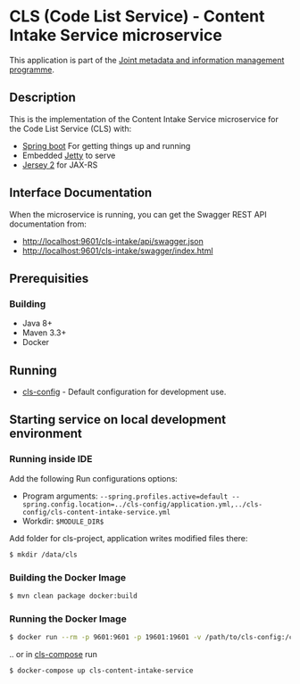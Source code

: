 # CLS (Code List Service) - Content Intake Service microservice  

This application is part of the [Joint metadata and information management programme](https://wiki.julkict.fi/julkict/yti).

## Description

This is the implementation of the Content Intake Service microservice for the Code List Service (CLS) with:

* [Spring boot] For getting things up and running
* Embedded [Jetty] to serve
* [Jersey 2] for JAX-RS

## Interface Documentation

When the microservice is running, you can get the Swagger REST API documentation from:
- [http://localhost:9601/cls-intake/api/swagger.json](http://localhost:9601/cls-intake/api/swagger.json)
- [http://localhost:9601/cls-intake/swagger/index.html](http://localhost:9601/cls-intake/swagger/index.html)

## Prerequisities

### Building
- Java 8+
- Maven 3.3+
- Docker

## Running

- [cls-config](https://github.com/vrk-yti/cls-config/) - Default configuration for development use.

## Starting service on local development environment

### Running inside IDE

Add the following Run configurations options:

- Program arguments: `--spring.profiles.active=default --spring.config.location=../cls-config/application.yml,../cls-config/cls-content-intake-service.yml`
- Workdir: `$MODULE_DIR$`

Add folder for cls-project, application writes modified files there:

```bash
$ mkdir /data/cls
```

### Building the Docker Image

```bash
$ mvn clean package docker:build
```

### Running the Docker Image

```bash
$ docker run --rm -p 9601:9601 -p 19601:19601 -v /path/to/cls-config:/config --name=cls-content-intake-service cls-content-intake-service -a --spring.config.location=/config/application.yml,/config/cls-content-intake-service.ym
```

.. or in [cls-compose](https://github.com/vrk-yti/cls-compose/) run

```bash
$ docker-compose up cls-content-intake-service
```

[Spring boot]:http://projects.spring.io/spring-boot/
[Jetty]:http://www.eclipse.org/jetty/
[Jersey 2]:https://jersey.java.net
